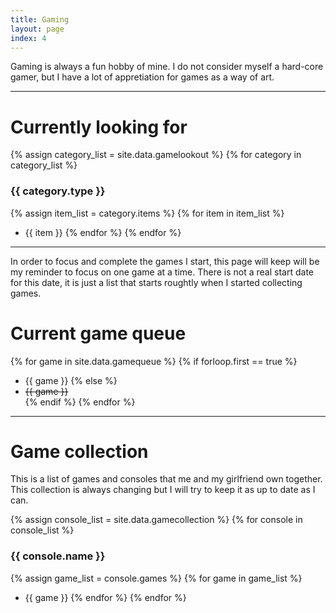```yaml
---
title: Gaming
layout: page
index: 4
---
```


Gaming is always a fun hobby of mine. I do not consider myself a hard-core gamer, but I have a lot of appretiation for games as a way of art. 

---

# Currently looking for

{% assign category_list = site.data.gamelookout %}
{% for category in category_list %}
### {{ category.type }}
{% assign item_list = category.items %}
{% for item in item_list %}
  * {{ item }}
{% endfor %}
{% endfor %}

---

In order to focus and complete the games I start, this page will keep will be my reminder to focus on one game at a time. There is not a real start date for this date, it is just a list that starts roughtly when I started collecting games.

# Current game queue

{% for game in site.data.gamequeue %}
{% if forloop.first == true %}
 * {{ game }}
{% else %}
 * ~~{{ game }}~~       
{% endif %}
{% endfor %}

---

# Game collection

This is a list of games and consoles that me and my girlfriend own together. This collection is always changing but I will try to keep it as up to date as I can.

{% assign console_list = site.data.gamecollection %}
{% for console in console_list %}
### {{ console.name }}
{% assign game_list = console.games %}
{% for game in game_list %}
  * {{ game }}
{% endfor %}
{% endfor %}


